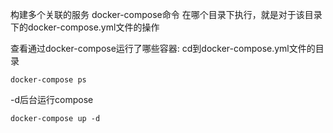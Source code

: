 构建多个关联的服务
	docker-compose命令
		在哪个目录下执行，就是对于该目录下的docker-compose.yml文件的操作



查看通过docker-compose运行了哪些容器:
cd到docker-compose.yml文件的目录
```
docker-compose ps 
```

-d后台运行compose
```
docker-compose up -d  
```